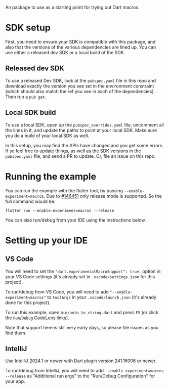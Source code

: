 An package to use as a starting point for trying out Dart macros.

# SDK setup

First, you need to ensure your SDK is compatible with this package, and also
that the versions of the various dependencies are lined up. You can use
either a released dev SDK or a local build of the SDK.

## Released dev SDK

To use a released Dev SDK, look at the `pubspec.yaml` file in this repo and
download exactly the version you see set in the environment constraint (which
should also match the ref you see in each of the dependencies). Then run a
`pub get`.

## Local SDK build

To use a local SDK, open up the `pubspec_overrides.yaml` file, uncomment all the
lines in it, and update the paths to point at your local SDK. Make sure you do
a build of your local SDK as well.

In this setup, you may find the APIs have changed and you get some errors. If so
feel free to update things, as well as the SDK versions in the `pubspec.yaml`
file, and send a PR to update. Or, file an issue on this repo.

# Running the example

You can run the example with the flutter tool, by passing
`--enable-experiment=macros`. Due to
[#146451](https://github.com/flutter/flutter/issues/146451) only release mode
is supported. So the full command would be:

`flutter run --enable-experiment=macros --release`

You can also run/debug from your IDE using the instructions below.

# Setting up your IDE

## VS Code

You will need to set the `"dart.experimentalMacroSupport": true,` option in your
VS Code settings (it's already set in `.vscode/settings.json` for this project).

To run/debug from VS Code, you will need to add `"--enable-experiment=macros"`
to `toolArgs` in your `.vscode/launch.json` (it's already done for this
project).

To run this example, open `bin/auto_to_string.dart` and press `F5` (or click the
`Run`/`Debug` CodeLens links).

Note that support here is still very early days, so please file issues as you
find them.

## IntelliJ

Use IntelliJ 2024.1 or newer with Dart plugin version 241.16006 or newer.

To run/debug from IntelliJ, you will need to add
`--enable-experiment=macros --release` as "Additional run args" to the
"Run/Debug Configuration" for your app.
